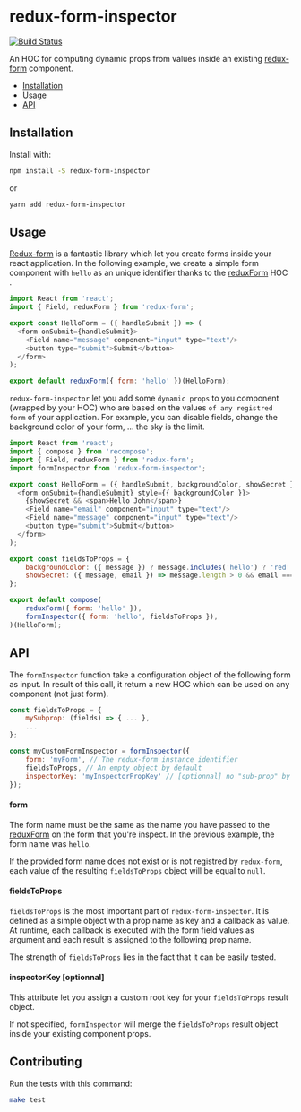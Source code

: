 # redux-form-inspector

[![Build Status](https://travis-ci.org/marmelab/redux-form-inspector.svg?branch=master)](https://travis-ci.org/marmelab/redux-form-inspector)

An HOC for computing dynamic props from values inside an existing [redux-form](https://github.com/erikras/redux-form) component.

- [Installation](#installation)
- [Usage](#installation)
- [API](#api)

## Installation

Install with:

```sh
npm install -S redux-form-inspector
```

or

```sh
yarn add redux-form-inspector
```

## Usage

[Redux-form](https://github.com/erikras/redux-form) is a fantastic library which let you create forms inside your react application. In the following example, we create a simple form component with `hello` as an unique identifier thanks to the [reduxForm](http://redux-form.com/6.7.0/docs/api/ReduxForm.md/) HOC .

```js
import React from 'react';
import { Field, reduxForm } from 'redux-form';

export const HelloForm = ({ handleSubmit }) => (
  <form onSubmit={handleSubmit}>
    <Field name="message" component="input" type="text"/>
    <button type="submit">Submit</button>
  </form>
);

export default reduxForm({ form: 'hello' })(HelloForm);
```

`redux-form-inspector` let you add some `dynamic props` to you component (wrapped by your HOC) who are based on the values `of any registred form` of your application. For example, you can disable fields, change the background color of your form, ... the sky is the limit.

```js
import React from 'react';
import { compose } from 'recompose';
import { Field, reduxForm } from 'redux-form';
import formInspector from 'redux-form-inspector';

export const HelloForm = ({ handleSubmit, backgroundColor, showSecret }) => (
  <form onSubmit={handleSubmit} style={{ backgroundColor }}>
    {showSecret && <span>Hello John</span>}
    <Field name="email" component="input" type="text"/>
    <Field name="message" component="input" type="text"/>
    <button type="submit">Submit</button>
  </form>
);

export const fieldsToProps = {
    backgroundColor: ({ message }) ? message.includes('hello') ? 'red' : 'blue',
    showSecret: ({ message, email }) => message.length > 0 && email === 'john@doe.com'
};

export default compose(
    reduxForm({ form: 'hello' }),
    formInspector({ form: 'hello', fieldsToProps }),
)(HelloForm);
```

## API

The `formInspector` function take a configuration object of the following form as input. In result of this call, it return a new HOC which can be used on any component (not just form).

```js
const fieldsToProps = {
    mySubprop: (fields) => { ... },
    ...
};

const myCustomFormInspector = formInspector({
    form: 'myForm', // The redux-form instance identifier
    fieldsToProps, // An empty object by default
    inspectorKey: 'myInspectorPropKey' // [optionnal] no "sub-prop" by default
});
```

#### form

The form name must be the same as the name you have passed to the [reduxForm](http://redux-form.com/6.7.0/docs/api/ReduxForm.md/) on the form that you're inspect. In the previous example, the form name was `hello`.

If the provided form name does not exist or is not registred by `redux-form`, each value of the resulting `fieldsToProps` object will be equal to `null`.

#### fieldsToProps

`fieldsToProps` is the most important part of `redux-form-inspector`. It is defined as a simple object with a prop name as key and a callback as value. At runtime, each callback is executed with the form field values as argument and each result is assigned to the following prop name.

The strength of `fieldsToProps` lies in the fact that it can be easily tested.

#### inspectorKey [optionnal]

This attribute let you assign a custom root key for your `fieldsToProps` result object.

If not specified, `formInspector` will merge the `fieldsToProps` result object inside your existing component props.

## Contributing

Run the tests with this command:

```sh
make test
```
